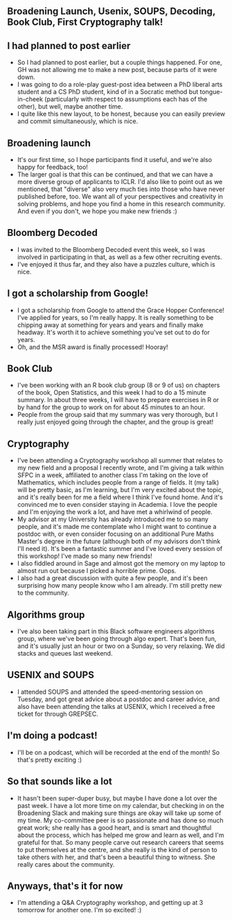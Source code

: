 ## Broadening Launch, Usenix, SOUPS, Decoding, Book Club, First Cryptography talk!

## I had planned to post earlier
- So I had planned to post earlier, but a couple things happened. For one, GH was not allowing me to make a new post, because parts of it were down.
- I was going to do a role-play guest-post idea between a PhD liberal arts student and a CS PhD student, kind of in a Socratic method but tongue-in-cheek (particularly with respect to assumptions each has of the other), but well, maybe another time. 
- I quite like this new layout, to be honest, because you can easily preview and commit simultaneously, which is nice.

## Broadening launch
- It's our first time, so I hope participants find it useful, and we're also happy for feedback, too! 
- The larger goal is that this can be continued, and that we can have a more diverse group of applicants to ICLR. I'd also like to point out as we mentioned,
that "diverse" also very much ties into those who have never published before, too. We want all of your perspectives and creativity in solving problems, and hope
you find a home in this research community. And even if you don't, we hope you make new friends :)

## Bloomberg Decoded
- I was invited to the Bloomberg Decoded event this week, so I was involved in participating in that, as well as a few other recruiting events. 
- I've enjoyed it thus far, and they also have a puzzles culture, which is nice. 

## I got a scholarship from Google!
- I got a scholarship from Google to attend the Grace Hopper Conference! I've applied for years, so I'm really happy. It is really something to be chipping
away at something for years and years and finally make headway. It's worth it to achieve something you've set out to do for years.
- Oh, and the MSR award is finally processed! Hooray!

## Book Club
- I've been working with an R book club group (8 or 9 of us) on chapters of the book, Open Statistics, and this week I had to do a 15 minute summary. In about
three weeks, I will have to prepare exercises in R or by hand for the group to work on for about 45 minutes to an hour.
- People from the group said that my summary was very thorough, but I really just enjoyed going through the chapter, and the group is great! 

## Cryptography
- I've been attending a Cryptography workshop all summer that relates to my new field and a proposal I recently wrote, and I'm giving a talk within
SFPC in a week, affiliated to another class I'm taking on the love of Mathematics, which includes people from a range of fields. 
It (my talk) will be pretty basic, as I'm learning, but I'm very excited about the topic, and it's really been for me a field where I think I've 
found home. And it's convinced me to even consider staying in Academia. I love the people and I'm enjoying the work a lot, and have met a whirlwind of people.
- My advisor at my University has already introduced me to so many people, and it's made me contemplate who I might want to continue a postdoc with, or even
consider focusing on an additional Pure Maths Master's degree in the future (although both of my advisors don't think I'll need it). It's been a fantastic summer
and I've loved every session of this workshop! I've made so many new friends!
- I also fiddled around in Sage and almost got the memory on my laptop to almost run out because I picked a horrible prime. Oops.
- I also had a great discussion with quite a few people, and it's been surprising how many people know who I am already. I'm still pretty new to the community.

## Algorithms group
- I've also been taking part in this Black software engineers algorithms group, where we've been going through algo expert. That's been fun, and it's usually
just an hour or two on a Sunday, so very relaxing. We did stacks and queues last weekend.

## USENIX and SOUPS
- I attended SOUPS and attended the speed-mentoring session on Tuesday, and got great advice about a postdoc and career advice, and also have been attending the
talks at USENIX, which I received a free ticket for through GREPSEC.

## I'm doing a podcast!
- I'll be on a podcast, which will be recorded at the end of the month! So that's pretty exciting :)

## So that sounds like a lot
- It hasn't been super-duper busy, but maybe I have done a lot over the past week. I have a lot more time on my calendar, but checking in on the Broadening Slack
and making sure things are okay will take up some of my time. My co-committee peer is so passionate and has done so much great work; she really has a good heart,
and is smart and thoughtful about the process, which has helped me grow and learn as well, and I'm grateful for that. So many people carve out research careers that seems to put themselves at the centre, and she really is the kind of person to take others with her, and that's been a beautiful thing to witness. She really cares about the community.

## Anyways, that's it for now
- I'm attending a Q&A Cryptography workshop, and getting up at 3 tomorrow for another one. I'm so excited! :)














